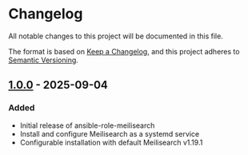 # Changelog

All notable changes to this project will be documented in this file.

The format is based on [Keep a Changelog](https://keepachangelog.com/en/1.0.0/),
and this project adheres to [Semantic Versioning](https://semver.org/spec/v2.0.0.html).

## [1.0.0] - 2025-09-04

### Added

- Initial release of ansible-role-meilisearch
- Install and configure Meilisearch as a systemd service
- Configurable installation with default Meilisearch v1.19.1

[1.0.0]: https://github.com/eyebrowkang/ansible-role-meilisearch/releases/tag/1.0.0
